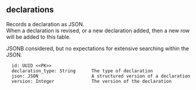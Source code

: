 ## declarations

Records a declaration as JSON.  
When a declaration is revised, or a new declaration added, 
then a new row will be added to this table.

JSONB considered, but no expectations for extensive
searching within the JSON.

```
  id: UUID <<PK>>
  declaration_type: String      The type of declaration
  json: JSON                    A structured version of a declaration
  version: Integer              The version of the declaration
```
